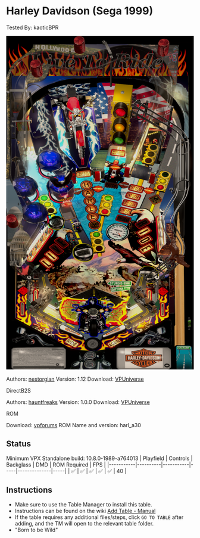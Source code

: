 # Harley Davidson (Sega 1999)
Tested By: kaoticBPR

![Table Preview](../../images/vpx-harleyd.png)

Authors: [nestorgian](https://vpuniverse.com/profile/27437-nestorgian/)
Version: 1.12
Download: [VPUniverse](https://vpuniverse.com/files/file/10908-harley-davidson-sega-1999/?tab=details)

DirectB2S

Authors: [hauntfreaks](https://vpuniverse.com/profile/5216-hauntfreaks/)
Version: 1.0.0
Download: [VPUniverse](https://vpuniverse.com/files/file/15283-harley-davidson-sega-1999-b2s-with-full-dmd/)

ROM

Download: [vpforums](https://www.vpforums.org/index.php?app=downloads&showfile=1089)
ROM Name and version: harl_a30

## Status 

Minimum VPX Standalone build: 10.8.0-1989-a764013
| Playfield | Controls | Backglass | DMD | ROM Required | FPS | 
|-----------|----------|-----------|-----|--------------|-----|
| :white_check_mark: | :white_check_mark: | :white_check_mark: | :white_check_mark: | :white_check_mark: | 40 |

## Instructions

- Make sure to use the Table Manager to install this table.
- Instructions can be found on the wiki [Add Table - Manual](https://github.com/LegendsUnchained/vpx-standalone-alp4k/wiki/%5B04%5D-%F0%9F%A7%A1-TM-%E2%80%90-Other-Features#add-table---manual)
- If the table requires any additional files/steps, click `GO TO TABLE` after adding, and the TM will open to the relevant table folder.
- "Born to be Wild"

